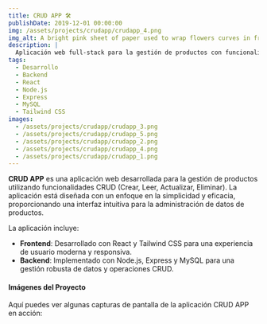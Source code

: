 ```yaml
---
title: CRUD APP 🛠️
publishDate: 2019-12-01 00:00:00
img: /assets/projects/crudapp/crudapp_4.png
img_alt: A bright pink sheet of paper used to wrap flowers curves in front of rich blue background
description: |
  Aplicación web full-stack para la gestión de productos con funcionalidades CRUD (Crear, Leer, Actualizar, Eliminar). El backend está construido con Node.js, Express y MySQL, mientras que el frontend utiliza React y Tailwind CSS.
tags:
  - Desarrollo
  - Backend
  - React
  - Node.js
  - Express
  - MySQL
  - Tailwind CSS
images:
  - /assets/projects/crudapp/crudapp_3.png
  - /assets/projects/crudapp/crudapp_5.png
  - /assets/projects/crudapp/crudapp_2.png
  - /assets/projects/crudapp/crudapp_4.png
  - /assets/projects/crudapp/crudapp_1.png
---
```


**CRUD APP** es una aplicación web desarrollada para la gestión de productos utilizando funcionalidades CRUD (Crear, Leer, Actualizar, Eliminar). La aplicación está diseñada con un enfoque en la simplicidad y eficacia, proporcionando una interfaz intuitiva para la administración de datos de productos.

La aplicación incluye:

- **Frontend**: Desarrollado con React y Tailwind CSS para una experiencia de usuario moderna y responsiva.
- **Backend**: Implementado con Node.js, Express y MySQL para una gestión robusta de datos y operaciones CRUD.

#### Imágenes del Proyecto

Aquí puedes ver algunas capturas de pantalla de la aplicación CRUD APP en acción:
